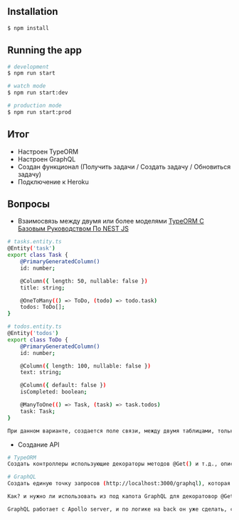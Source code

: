 ## Installation

```bash
$ npm install
```

## Running the app

```bash
# development
$ npm run start

# watch mode
$ npm run start:dev

# production mode
$ npm run start:prod
```

## Итог

- Настроен TypeORM
- Настроен GraphQL
- Создан функционал (Получить задачи / Создать задачу / Обновиться задачу)
- Подключение к Heroku

## Вопросы

- Взаимосвязь между двумя или более моделями [TypeORM С Базовым Руководством По NEST JS](https://codersera.com/blog/typeorm-with-nest-js-tutorial/)
```bash
# tasks.entity.ts
@Entity('task')
export class Task {
	@PrimaryGeneratedColumn()
	id: number;

	@Column({ length: 50, nullable: false })
	title: string;

	@OneToMany(() => ToDo, (todo) => todo.task)
  	todos: ToDo[];
}

# todos.entity.ts
@Entity('todos')
export class ToDo {
	@PrimaryGeneratedColumn()
	id: number;

	@Column({ length: 100, nullable: false })
	text: string;

	@Column({ default: false })
	isCompleted: boolean;

	@ManyToOne(() => Task, (task) => task.todos)
	task: Task;
}

При данном варианте, создается поле связи, между двумя таблицами, только в самой базе. Програмно к этому полю обраться не получиться из-за отсутствия в сущности таблицы. Создавать еще одну дополнительную сущность?! ссылка выше (TypeORM С Базовым Руководством По NEST JS).
```
- Создание API
```bash
# TypeORM
Создать контроллеры использующие декораторы методов @Get() и т.д., описывая функционал по работе с базой.

# GraphQL
Создать единую точку запросов (http://localhost:3000/graphql), которая будет использовать инструменты запросов и мутаций над базой.

Как? и нужно ли использовать из под капота GraphQL для декоратовор @Get() и т.д., для получения данных по механизму маршрутизации (GET /projects — вернуть все проекты с задачами и т.д.)

GraphQL работает с Apollo server, и по логике на back он уже сделать, с единой точкой входа, то на front просто создается экземпляр Apollo server и идет подключение к этой едитой точки, после чего делаем query и mutation (ранее описанные в GraphQL).
```